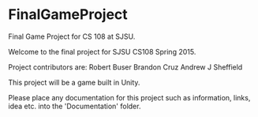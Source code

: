 # FinalGameProject
Final Game Project for CS 108 at SJSU.

Welcome to the final project for SJSU CS108 Spring 2015.

Project contributors are:
Robert Buser
Brandon Cruz
Andrew J Sheffield

This project will be a game built in Unity.

Please place any documentation for this project such as information, links, idea etc. into the 'Documentation' folder.